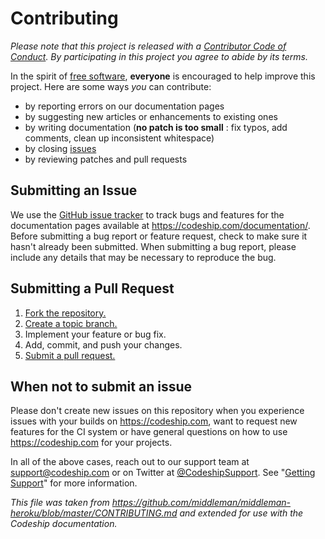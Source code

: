 # Contributing

*Please note that this project is released with a [Contributor Code of Conduct](CODE_OF_CONDUCT.md). By participating in this project you agree to abide by its terms.*

In the spirit of [free software][free-sw], **everyone** is encouraged to help improve this project. Here are some ways *you* can contribute:

* by reporting errors on our documentation pages
* by suggesting new articles or enhancements to existing ones
* by writing documentation (**no patch is too small** : fix typos, add comments, clean up inconsistent whitespace)
* by closing [issues][issues]
* by reviewing patches and pull requests

## Submitting an Issue
We use the [GitHub issue tracker][issues] to track bugs and features for the documentation pages available at https://codeship.com/documentation/. Before submitting a bug report or feature request, check to make sure it hasn't already been submitted. When submitting a bug report, please include any details that may be necessary to reproduce the bug.

## Submitting a Pull Request
1. [Fork the repository.][fork]
2. [Create a topic branch.][branch]
3. Implement your feature or bug fix.
4. Add, commit, and push your changes.
5. [Submit a pull request.][pr]

## When not to submit an issue

Please don't create new issues on this repository when you experience issues with your builds on https://codeship.com, want to request new features for the CI system or have general questions on how to use https://codeship.com for your projects.

In all of the above cases, reach out to our support team at [support@codeship.com](mailto:support@codeship.com) or on Twitter at [@CodeshipSupport](https://twitter.com/CodeshipSupport). See "[Getting Support](SUPPORT.md)" for more information.

*This file was taken from https://github.com/middleman/middleman-heroku/blob/master/CONTRIBUTING.md and extended for use with the Codeship documentation.*

[free-sw]: http://www.fsf.org/licensing/essays/free-sw.html
[issues]: https://github.com/codeship/documentation/issues
[gist]: https://gist.github.com/
[fork]: http://help.github.com/fork-a-repo/
[branch]: https://github.com/blog/1377-create-and-delete-branches
[pr]: https://help.github.com/articles/creating-a-pull-request/

